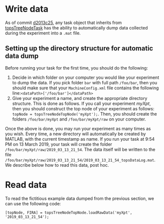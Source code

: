 # Write data
As of commit [d2013c25](https://github.com/TheGoldLab/Lab-Matlab-Control/commit/d2013c2508ef8ec2a9d97fa96d6aaee7a7606f49), any task object that inherits from [topsTreeNodeTask](https://github.com/TheGoldLab/Lab-Matlab-Control/blob/d2013c2508ef8ec2a9d97fa96d6aaee7a7606f49/tower-of-psych/foundation/runnable/topsTreeNodeTask.m) has the ability to automatically dump data collected during the experiment into a `.mat` file.

## Setting up the directory structure for automatic data dump

Before running your task for the first time, you should do the following:  
1. Decide in which folder on your computer you would like your experiment to dump the data. If you pick folder `bar` with full path `/foo/bar`, then you should make sure that your `MachineConfig.xml` file contains the following line:`<dataPath>['/foo/bar']</dataPath>`
2. Give your experiment a name, and create the appropriate directory structure. This is done as follows. If you call your experiment _myXpt_, then you should construct the top node of your experiment as follows: `topNode = topsTreeNodeTopNode('myXpt');`. Then, you should create the folders `/foo/bar/myXpt` and `/foo/bar/myXpt/raw` on your computer.

Once the above is done, you may run your experiment as many times as you wish. Every time, a new directory will automatically be created by MATLAB, with the current timestamp as name. If you run your task at 9:54 PM on 13 March 2019, your task will create the folder `/foo/bar/myXpt/raw/2019_03_13_21_54`. The data itself will be written to the file `/foo/bar/myXpt/raw/2019_03_13_21_54/2019_03_13_21_54_topsDataLog.mat`.
We describe below how to read this data, post hoc.

# Read data
To read the fictitious example data dumped from the previous section, we can use the following code:
```
[topNode, FIRA] = topsTreeNodeTopNode.loadRawData('myXpt', '2019_03_13_21_54');
```